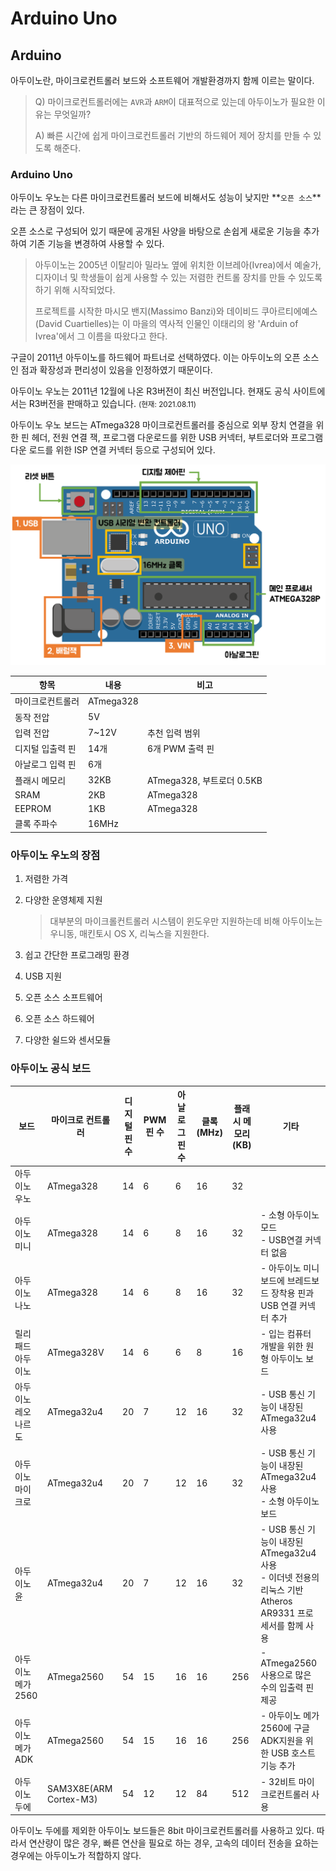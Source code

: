 # Arduino Uno



## Arduino

아두이노란, 마이크로컨트롤러 보드와 소프트웨어 개발환경까지 함께 이르는 말이다.

> Q) 마이크로컨트롤러에는 `AVR`과 `ARM`이 대표적으로 있는데 아두이노가 필요한 이유는 무엇일까?
>
> A) 빠른 시간에 쉽게 마이크로컨트롤러 기반의 하드웨어 제어 장치를 만들 수 있도록 해준다.



### Arduino Uno

아두이노 우노는 다른 마이크로컨트롤러 보드에 비해서도 성능이 낮지만 **`오픈 소스`**라는 큰 장점이 있다.

오픈 소스로 구성되어 있기 때문에 공개된 사양을 바탕으로 손쉽게 새로운 기능을 추가하여 기존 기능을 변경하여 사용할 수 있다.



> 아두이노는 2005년 이탈리아 밀라노 옆에 위치한 이브레아(Ivrea)에서 예술가, 디자이너 및 학생들이 쉽게 사용할 수 있는 저렴한 컨트롤 장치를 만들 수 있도록 하기 위해 시작되었다.
>
> 프로젝트를 시작한 마시모 밴지(Massimo Banzi)와 데이비드 쿠아르티에예스(David Cuartielles)는 이 마을의 역사적 인물인 이태리의 왕 'Arduin of Ivrea'에서 그 이름을 따왔다고 한다.



구글이 2011년 아두이노를 하드웨어 파트너로 선택하였다. 이는 아두이노의 오픈 소스인 점과 확장성과 편리성이 있음을 인정하였기 때문이다.

아두이노 우노는 2011년 12월에 나온 R3버전이 최신 버전입니다. 현재도 공식 사이트에서는 R3버전을 판매하고 있습니다. <small>(현재: 2021.08.11)</small>

아두이노 우노 보드는 ATmega328 마이크로컨트롤러를 중심으로 외부 장치 연결을 위한 핀 헤더, 전원 연결 잭, 프로그램 다운로드를 위한 USB 커넥터, 부트로더와 프로그램 다운 로드를 위한 ISP 연결 커넥터 등으로 구성되어 있다.

![아두이노 SPEC](./assets/arduino_uno_spec01.png)

| 항목             | 내용      | 비고                      |
| ---------------- | --------- | ------------------------- |
| 마이크로컨트롤러 | ATmega328 |                           |
| 동작 전압        | 5V        |                           |
| 입력 전압        | 7~12V     | 추천 입력 범위            |
| 디지털 입출력 핀 | 14개      | 6개 PWM 출력 핀           |
| 아날로그 입력 핀 | 6개       |                           |
| 플래시 메모리    | 32KB      | ATmega328, 부트로더 0.5KB |
| SRAM             | 2KB       | ATmega328                 |
| EEPROM           | 1KB       | ATmega328                 |
| 클록 주파수      | 16MHz     |                           |



### 아두이노 우노의 장점

1. 저렴한 가격

2. 다양한 운영체제 지원

   > 대부분의 마이크롤컨트롤러 시스템이 윈도우만 지원하는데 비해 아두이노는 우니동, 매킨토시 OS X, 리눅스을 지원한다.

3. 쉽고 간단한 프로그래밍 환경

4. USB 지원

5. 오픈 소스 소프트웨어

6. 오픈 소스 하드웨어

7. 다양한 쉴드와 센서모듈



### 아두이노 공식 보드

| 보드                | 마이크로 컨트롤러      | 디지털 핀 수 | PWM 핀 수 | 아날로그 핀 수 | 클록(MHz) | 플래시 메모리(KB) | 기타                                                         |
| ------------------- | ---------------------- | ------------ | --------- | -------------- | --------- | ----------------- | ------------------------------------------------------------ |
| 아두이노 우노       | ATmega328              | 14           | 6         | 6              | 16        | 32                |                                                              |
| 아두이노 미니       | ATmega328              | 14           | 6         | 8              | 16        | 32                | - 소형 아두이노 모드<br />- USB연결 커넥터 없음              |
| 아두이노 나노       | ATmega328              | 14           | 6         | 8              | 16        | 32                | - 아두이노 미니 보드에 브레드보드 장착용 핀과 USB 연결 커넥터 추가 |
| 릴리패드 아두이노   | ATmega328V             | 14           | 6         | 6              | 8         | 16                | - 입는 컴퓨터 개발을 위한 원형 아두이노 보드                 |
| 아두이노 레오나르도 | ATmega32u4             | 20           | 7         | 12             | 16        | 32                | - USB 통신 기능이 내장된 ATmega32u4 사용                     |
| 아두이노 마이크로   | ATmega32u4             | 20           | 7         | 12             | 16        | 32                | - USB 통신 기능이 내장된 ATmega32u4 사용<br />- 소형 아두이노 보드 |
| 아두이노 윤         | ATmega32u4             | 20           | 7         | 12             | 16        | 32                | - USB 통신 기능이 내장된 ATmega32u4 사용<br />- 이더넷 전용의 리눅스 기반 Atheros AR9331 프로세서를 함께 사용 |
| 아두이노 메가2560   | ATmega2560             | 54           | 15        | 16             | 16        | 256               | - ATmega2560 사용으로 많은 수의 입출력 핀 제공               |
| 아두이노 메가ADK    | ATmega2560             | 54           | 15        | 16             | 16        | 256               | - 아두이노 메가2560에 구글 ADK지원을 위한 USB 호스트 기능 추가 |
| 아두이노 두에       | SAM3X8E(ARM Cortex-M3) | 54           | 12        | 12             | 84        | 512               | - 32비트 마이크로컨트롤러 사용                               |

아두이노 두에를 제외한 아두이노 보드들은 8bit 마이크로컨트롤러를 사용하고 있다. 따라서 연산량이 많은 경우, 빠른 연산을 필요로 하는 경우, 고속의 데이터 전송을 요하는 경우에는 아두이노가 적합하지 않다.




